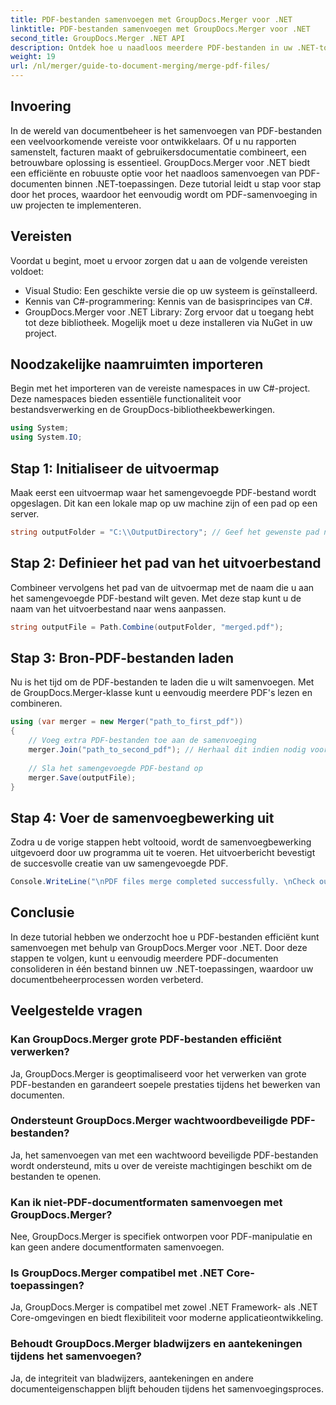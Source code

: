 ```yaml
---
title: PDF-bestanden samenvoegen met GroupDocs.Merger voor .NET
linktitle: PDF-bestanden samenvoegen met GroupDocs.Merger voor .NET
second_title: GroupDocs.Merger .NET API
description: Ontdek hoe u naadloos meerdere PDF-bestanden in uw .NET-toepassingen kunt samenvoegen met GroupDocs.Merger. Deze uitgebreide tutorial biedt een duidelijke, stapsgewijze aanpak voor het combineren van PDF's.
weight: 19
url: /nl/merger/guide-to-document-merging/merge-pdf-files/
---
```

## Invoering

In de wereld van documentbeheer is het samenvoegen van PDF-bestanden een veelvoorkomende vereiste voor ontwikkelaars. Of u nu rapporten samenstelt, facturen maakt of gebruikersdocumentatie combineert, een betrouwbare oplossing is essentieel. GroupDocs.Merger voor .NET biedt een efficiënte en robuuste optie voor het naadloos samenvoegen van PDF-documenten binnen .NET-toepassingen. Deze tutorial leidt u stap voor stap door het proces, waardoor het eenvoudig wordt om PDF-samenvoeging in uw projecten te implementeren.

## Vereisten
Voordat u begint, moet u ervoor zorgen dat u aan de volgende vereisten voldoet:
- Visual Studio: Een geschikte versie die op uw systeem is geïnstalleerd.
- Kennis van C#-programmering: Kennis van de basisprincipes van C#.
- GroupDocs.Merger voor .NET Library: Zorg ervoor dat u toegang hebt tot deze bibliotheek. Mogelijk moet u deze installeren via NuGet in uw project.

## Noodzakelijke naamruimten importeren
Begin met het importeren van de vereiste namespaces in uw C#-project. Deze namespaces bieden essentiële functionaliteit voor bestandsverwerking en de GroupDocs-bibliotheekbewerkingen.

```csharp
using System;
using System.IO;
```

## Stap 1: Initialiseer de uitvoermap
Maak eerst een uitvoermap waar het samengevoegde PDF-bestand wordt opgeslagen. Dit kan een lokale map op uw machine zijn of een pad op een server.

```csharp
string outputFolder = "C:\\OutputDirectory"; // Geef het gewenste pad naar de uitvoermap op
```

## Stap 2: Definieer het pad van het uitvoerbestand
Combineer vervolgens het pad van de uitvoermap met de naam die u aan het samengevoegde PDF-bestand wilt geven. Met deze stap kunt u de naam van het uitvoerbestand naar wens aanpassen.

```csharp
string outputFile = Path.Combine(outputFolder, "merged.pdf");
```

## Stap 3: Bron-PDF-bestanden laden
Nu is het tijd om de PDF-bestanden te laden die u wilt samenvoegen. Met de GroupDocs.Merger-klasse kunt u eenvoudig meerdere PDF's lezen en combineren.

```csharp
using (var merger = new Merger("path_to_first_pdf"))
{
    // Voeg extra PDF-bestanden toe aan de samenvoeging
    merger.Join("path_to_second_pdf"); // Herhaal dit indien nodig voor meer PDF's
    
    // Sla het samengevoegde PDF-bestand op
    merger.Save(outputFile);
}
```

## Stap 4: Voer de samenvoegbewerking uit
Zodra u de vorige stappen hebt voltooid, wordt de samenvoegbewerking uitgevoerd door uw programma uit te voeren. Het uitvoerbericht bevestigt de succesvolle creatie van uw samengevoegde PDF.

```csharp
Console.WriteLine("\nPDF files merge completed successfully. \nCheck output in {0}", outputFolder);
```

## Conclusie
In deze tutorial hebben we onderzocht hoe u PDF-bestanden efficiënt kunt samenvoegen met behulp van GroupDocs.Merger voor .NET. Door deze stappen te volgen, kunt u eenvoudig meerdere PDF-documenten consolideren in één bestand binnen uw .NET-toepassingen, waardoor uw documentbeheerprocessen worden verbeterd.

## Veelgestelde vragen

### Kan GroupDocs.Merger grote PDF-bestanden efficiënt verwerken?
Ja, GroupDocs.Merger is geoptimaliseerd voor het verwerken van grote PDF-bestanden en garandeert soepele prestaties tijdens het bewerken van documenten.

### Ondersteunt GroupDocs.Merger wachtwoordbeveiligde PDF-bestanden?
Ja, het samenvoegen van met een wachtwoord beveiligde PDF-bestanden wordt ondersteund, mits u over de vereiste machtigingen beschikt om de bestanden te openen.

### Kan ik niet-PDF-documentformaten samenvoegen met GroupDocs.Merger?
Nee, GroupDocs.Merger is specifiek ontworpen voor PDF-manipulatie en kan geen andere documentformaten samenvoegen.

### Is GroupDocs.Merger compatibel met .NET Core-toepassingen?
Ja, GroupDocs.Merger is compatibel met zowel .NET Framework- als .NET Core-omgevingen en biedt flexibiliteit voor moderne applicatieontwikkeling.

### Behoudt GroupDocs.Merger bladwijzers en aantekeningen tijdens het samenvoegen?
Ja, de integriteit van bladwijzers, aantekeningen en andere documenteigenschappen blijft behouden tijdens het samenvoegingsproces.
